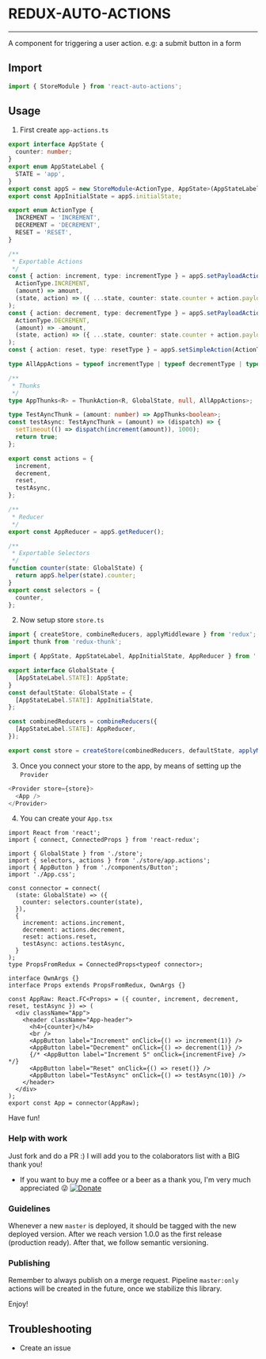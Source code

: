 # REDUX-AUTO-ACTIONS

<!-- STORY -->

<hr>

A component for triggering a user action. e.g: a submit button in a form

## Import

```js
import { StoreModule } from 'react-auto-actions';
```

## Usage

1. First create `app-actions.ts`

```ts
export interface AppState {
  counter: number;
}
export enum AppStateLabel {
  STATE = 'app',
}
export const appS = new StoreModule<ActionType, AppState>(AppStateLabel.STATE, { counter: 0 });
export const AppInitialState = appS.initialState;

export enum ActionType {
  INCREMENT = 'INCREMENT',
  DECREMENT = 'DECREMENT',
  RESET = 'RESET',
}

/**
 * Exportable Actions
 */
const { action: increment, type: incrementType } = appS.setPayloadAction<number>(
  ActionType.INCREMENT,
  (amount) => amount,
  (state, action) => ({ ...state, counter: state.counter + action.payload })
);
const { action: decrement, type: decrementType } = appS.setPayloadAction<number>(
  ActionType.DECREMENT,
  (amount) => -amount,
  (state, action) => ({ ...state, counter: state.counter + action.payload })
);
const { action: reset, type: resetType } = appS.setSimpleAction(ActionType.RESET, () => appS.initialState);

type AllAppActions = typeof incrementType | typeof decrementType | typeof resetType;

/**
 * Thunks
 */
type AppThunks<R> = ThunkAction<R, GlobalState, null, AllAppActions>;

type TestAyncThunk = (amount: number) => AppThunks<boolean>;
const testAsync: TestAyncThunk = (amount) => (dispatch) => {
  setTimeout(() => dispatch(increment(amount)), 1000);
  return true;
};

export const actions = {
  increment,
  decrement,
  reset,
  testAsync,
};

/**
 * Reducer
 */
export const AppReducer = appS.getReducer();

/**
 * Exportable Selectors
 */
function counter(state: GlobalState) {
  return appS.helper(state).counter;
}
export const selectors = {
  counter,
};
```

2. Now setup store `store.ts`

```ts
import { createStore, combineReducers, applyMiddleware } from 'redux';
import thunk from 'redux-thunk';

import { AppState, AppStateLabel, AppInitialState, AppReducer } from './app.actions';

export interface GlobalState {
  [AppStateLabel.STATE]: AppState;
}
const defaultState: GlobalState = {
  [AppStateLabel.STATE]: AppInitialState,
};

const combinedReducers = combineReducers({
  [AppStateLabel.STATE]: AppReducer,
});

export const store = createStore(combinedReducers, defaultState, applyMiddleware(thunk));
```

3. Once you connect your store to the app, by means of setting up the `Provider`

```ts
<Provider store={store}>
  <App />
</Provider>
```

4. You can create your `App.tsx`

```tsx
import React from 'react';
import { connect, ConnectedProps } from 'react-redux';

import { GlobalState } from './store';
import { selectors, actions } from './store/app.actions';
import { AppButton } from './components/Button';
import './App.css';

const connector = connect(
  (state: GlobalState) => ({
    counter: selectors.counter(state),
  }),
  {
    increment: actions.increment,
    decrement: actions.decrement,
    reset: actions.reset,
    testAsync: actions.testAsync,
  }
);
type PropsFromRedux = ConnectedProps<typeof connector>;

interface OwnArgs {}
interface Props extends PropsFromRedux, OwnArgs {}

const AppRaw: React.FC<Props> = ({ counter, increment, decrement, reset, testAsync }) => (
  <div className="App">
    <header className="App-header">
      <h4>{counter}</h4>
      <br />
      <AppButton label="Increment" onClick={() => increment(1)} />
      <AppButton label="Decrement" onClick={() => decrement(1)} />
      {/* <AppButton label="Increment 5" onClick={incrementFive} /> */}
      <AppButton label="Reset" onClick={() => reset()} />
      <AppButton label="TestAsync" onClick={() => testAsync(10)} />
    </header>
  </div>
);
export const App = connector(AppRaw);
```

Have fun!

### Help with work

Just fork and do a PR :) I will add you to the colaborators list with a BIG thank you!

- If you want to buy me a coffee or a beer as a thank you, I'm very much appreciated :stuck_out_tongue_winking_eye: [![Donate](https://www.paypalobjects.com/en_US/i/btn/btn_donateCC_LG.gif)](https://www.paypal.com/cgi-bin/webscr?cmd=_s-xclick&hosted_button_id=D3J2WXTXLAWK8&source=url)

### Guidelines

Whenever a new `master` is deployed, it should be tagged with the new deployed version.
After we reach version 1.0.0 as the first release (production ready). After that, we follow semantic versioning.

### Publishing

Remember to always publish on a merge request. Pipeline `master:only` actions will be created in the future, once we stabilize this library.

Enjoy!

## Troubleshooting

- Create an issue
